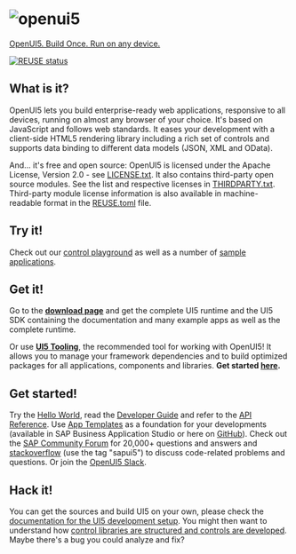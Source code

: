 ![openui5](https://openui5.org/images/OpenUI5_new_big_side.png)
=======

[OpenUI5. Build Once. Run on any device.](https://openui5.org)

[![REUSE status](https://api.reuse.software/badge/github.com/SAP/openui5)](https://api.reuse.software/info/github.com/SAP/openui5)


What is it?
-----------
OpenUI5 lets you build enterprise-ready web applications, responsive to all devices, running on almost
any browser of your choice. It's based on JavaScript and follows web standards.
It eases your development with a client-side HTML5 rendering library including a rich set of controls
and supports data binding to different data models (JSON, XML and OData).

And... it's free and open source: OpenUI5 is licensed under the Apache License, Version 2.0 - see [LICENSE.txt](LICENSE.txt).
It also contains third-party open source modules. See the list and respective licenses in [THIRDPARTY.txt](THIRDPARTY.txt).
Third-party module license information is also available in machine-readable format in the [REUSE.toml](REUSE.toml) file.

Try it!
-------
Check out our [control playground](https://sdk.openui5.org/controls)
as well as a number of [sample applications](https://sdk.openui5.org/demoapps).

Get it!
-------
Go to the [**download page**](https://openui5.org/releases/) and get the complete UI5 runtime
and the UI5 SDK containing the documentation and many example apps as well as the complete runtime.

Or use [**UI5 Tooling**](https://sap.github.io/ui5-tooling/), the recommended tool for working with OpenUI5! It allows you to manage your framework dependencies and to build optimized packages for all applications, components and libraries. **Get started [here](https://sap.github.io/ui5-tooling/pages/GettingStarted/).**

Get started!
------------
Try the [Hello World](https://openui5.org/), read
the [Developer Guide](https://sdk.openui5.org/topic)
and refer to the [API Reference](https://sdk.openui5.org/api).
Use [App Templates](https://sdk.openui5.org/topic/a460a7348a6c431a8bd967ab9fb8d918) as a foundation for your developments (available in SAP Business Application Studio or here on [GitHub](https://github.com/SAP?q=openui5-worklist-app%20OR%20openui5-masterdetail-app%20OR%20openui5-sample-app)).
Check out the [SAP Community Forum](https://answers.sap.com/tags/500983881501772639608291559920477) for 20,000+ questions and answers and
[stackoverflow](http://stackoverflow.com/questions/tagged/sapui5) (use the tag "sapui5") to discuss code-related problems and questions. Or join the [OpenUI5 Slack](https://ui5-slack-invite.cfapps.eu10.hana.ondemand.com/). 

Hack it!
--------
You can get the sources and build UI5 on your own, please check the [documentation for the UI5 development setup](docs/developing.md). You might then want to understand how [control libraries are structured and controls are developed](docs/controllibraries.md).
Maybe there's a bug you could analyze and fix?


